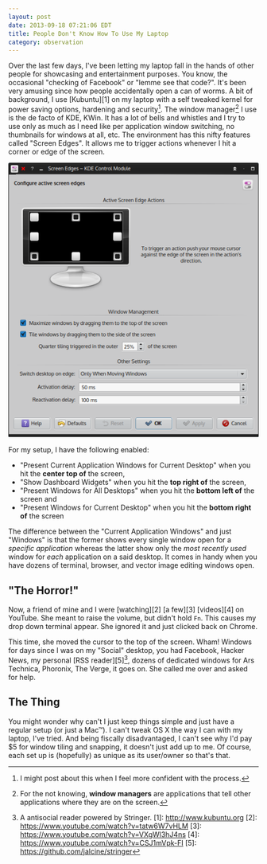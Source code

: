 ```yaml
---
layout: post
date: 2013-09-18 07:21:06 EDT
title: People Don't Know How To Use My Laptop
category: observation
---
```


Over the last few days, I've been letting my laptop fall in the hands of other
people for showcasing and entertainment purposes. You know, the occasional
"checking of Facebook" or "lemme see that code?". It's been very amusing since
how people accidentally open a can of worms. A bit of background, I use
[Kubuntu][1] on my laptop with a self tweaked kernel for power saving options,
hardening and security[^1]. The window manager[^2] I use is the de facto of
KDE, KWin. It has a lot of bells and whistles and I try to use only as much as
I need like per application window switching, no thumbnails for windows at
all, etc. The environment has this nifty features called "Screen Edges". It
allows me to trigger actions whenever I hit a corner or edge of the screen.

![Screen Edges on KDE](/images/show-me-screen-edges.png)

For my setup, I have the following enabled:

* "Present Current Application Windows for Current Desktop" when you hit the **center top of** the screen,
* "Show Dashboard Widgets" when you hit the **top right of** the screen,
* "Present Windows for All Desktops" when you hit the **bottom left of** the screen and
* "Present Windows for Current Desktop" when you hit the **bottom right of** the screen

The difference between the "Current Application Windows" and just "Windows" is
that the former shows every single window open for a *specific application*
whereas the latter show only the *most recently used* window for *each*
application on a said desktop. It comes in handy when you have dozens of
terminal, browser, and vector image editing windows open.

## "The Horror!"

Now, a friend of mine and I were [watching][2] [a few][3] [videos][4] on
YouTube. She meant to raise the volume, but didn't hold `Fn`. This causes my
drop down terminal appear. She ignored it and just clicked back on Chrome. 

This time, she moved the cursor to the top of the screen. Wham! Windows for
days since I was on my "Social" desktop, you had Facebook, Hacker News, my
personal [RSS reader][5][^3], dozens of dedicated windows for Ars Technica,
Phoronix, The Verge, it goes on. She called me over and asked for help. 

## The Thing

You might wonder why can't I just keep things simple and just have a regular
setup (or just a Mac™). I can't tweak OS X the way I can with my laptop, I've
tried. And being fiscally disadvantaged, I can't see why I'd pay $5 for window
tiling and snapping, it doesn't just add up to me. Of course, each set up is
(hopefully) as unique as its user/owner so that's that.

[^1]: I might post about this when I feel more confident with the process.
[^2]: For the not knowing, **window managers** are applications that tell other applications where they are on the screen.
[^3]: A antisocial reader powered by Stringer.
[1]: http://www.kubuntu.org
[2]: https://www.youtube.com/watch?v=tatw6W7vHLM
[3]: https://www.youtube.com/watch?v=VXgWl3hJ4ns
[4]: https://www.youtube.com/watch?v=CSJ1mVpk-FI
[5]: https://github.com/jalcine/stringer
